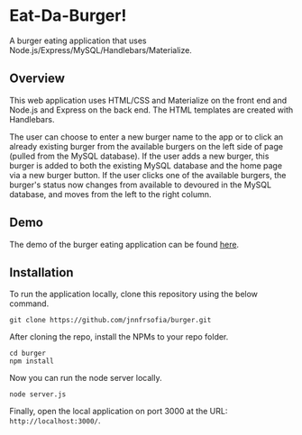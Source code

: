 # Eat-Da-Burger!
A burger eating application that uses Node.js/Express/MySQL/Handlebars/Materialize.

## Overview

This web application uses HTML/CSS and Materialize on the front end and Node.js and Express on the back end. The HTML templates are created with Handlebars.

The user can choose to enter a new burger name to the app or to click an already existing burger from the available burgers on the left side of page (pulled from the MySQL database). If the user adds a new burger, this burger is added to both the existing MySQL database and the home page via a new burger button. If the user clicks one of the available burgers, the burger's status now changes from available to devoured in the MySQL database, and moves from the left to the right column.

## Demo

The demo of the burger eating application can be found [here](https://eat-da-brgr.herokuapp.com).

## Installation

To run the application locally, clone this repository using the below command.

	git clone https://github.com/jnnfrsofia/burger.git
	
After cloning the repo, install the NPMs to your repo folder.

	cd burger
	npm install
	
Now you can run the node server locally.

	node server.js
	
Finally, open the local application on port 3000 at the URL: `http://localhost:3000/`.


